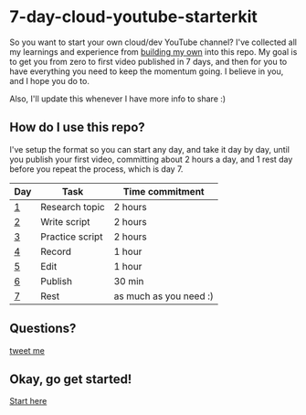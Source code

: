 # 7-day-cloud-youtube-starterkit

So you want to start your own cloud/dev YouTube channel? I've collected all my learnings and experience from [building my own](youtube.com/madebygps) into this repo. My goal is to get you from zero to first video published in 7 days, and then for you to have everything you need to keep the momentum going. I believe in you, and I hope you do to.

Also, I'll update this whenever I have more info to share :)

## How do I use this repo?

I've setup the format so you can start any day, and take it day by day, until you publish your first video, committing about 2 hours a day, and 1 rest day before you repeat the process, which is day 7.

| Day | Task            | Time commitment        |
|-----|-----------------|------------------------|
| [1](day1/README.md)   | Research topic  | 2 hours                |
| [2](day2/README.md)   | Write script    | 2 hours                |
| [3](day3/README.md)   | Practice script | 2 hours                |
| [4](day4/README.md)   | Record          | 1 hour                 |
| [5](day5/README.md)   | Edit            | 1 hour                 |
| [6](day6/README.md)   | Publish         | 30 min                 |
| [7](day7/README.md)   | Rest            | as much as you need :) |

## Questions?

[tweet me](youtube.com/madebygps)

## Okay, go get started!

[Start here](start-here/README.md)